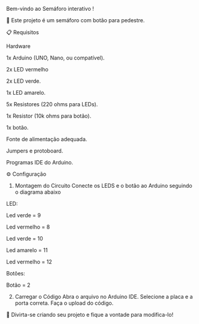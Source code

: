 Bem-vindo ao Semáforo interativo !

🔧
Este projeto é um semáforo com botão para pedestre.


📋 Requisitos

Hardware

1x Arduino (UNO, Nano, ou compatível).

2x LED vermelho

2x LED verde.

1x LED amarelo.

5x Resistores (220 ohms para LEDs).

1x Resistor (10k ohms para botão).

1x botão.

Fonte de alimentação adequada.

Jumpers e protoboard.

Programas
IDE do Arduino.

⚙️ Configuração
1. Montagem do Circuito
Conecte os LEDS e o botão ao Arduino seguindo o diagrama abaixo

LED:

Led verde = 9

Led vermelho = 8

Led verde = 10

Led amarelo = 11

Led vermelho = 12

Botões:

Botão = 2

2. Carregar o Código
Abra o arquivo no Arduino IDE.
Selecione a placa e a porta correta.
Faça o upload do código.

🎨 Divirta-se criando seu projeto e fique a vontade para modifica-lo!
